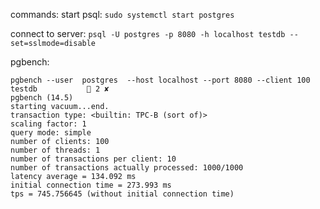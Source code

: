 commands:
start psql:
```sudo systemctl start postgres```

connect to server:
```psql -U postgres -p 8080 -h localhost testdb --set=sslmode=disable```

pgbench:
```
pgbench --user  postgres  --host localhost --port 8080 --client 100  testdb            2 ✘ 
pgbench (14.5)
starting vacuum...end.
transaction type: <builtin: TPC-B (sort of)>
scaling factor: 1
query mode: simple
number of clients: 100
number of threads: 1
number of transactions per client: 10
number of transactions actually processed: 1000/1000
latency average = 134.092 ms
initial connection time = 273.993 ms
tps = 745.756645 (without initial connection time)
```

